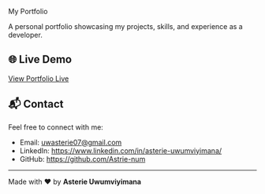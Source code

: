 My Portfolio

A personal portfolio showcasing my projects, skills, and experience as a developer.

## 🌐 Live Demo

[View Portfolio Live](https://your-portfolio-link.com)

## 📬 Contact

Feel free to connect with me:

- Email: uwasterie07@gmail.com  
- LinkedIn: https://www.linkedin.com/in/asterie-uwumviyimana/  
- GitHub: https://github.com/Astrie-num

---

Made with ❤️ by **Asterie Uwumviyimana**
